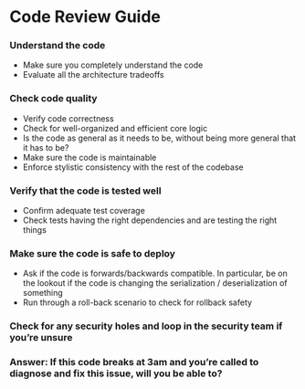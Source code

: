 # Code Review Guide

### Understand the code
- Make sure you completely understand the code
- Evaluate all the architecture tradeoffs
### Check code quality
- Verify code correctness
- Check for well-organized and efficient core logic
- Is the code as general as it needs to be, without being more general that it has to be?
- Make sure the code is maintainable
- Enforce stylistic consistency with the rest of the codebase
### Verify that the code is tested well
- Confirm adequate test coverage
- Check tests having the right dependencies and are testing the right things
### Make sure the code is safe to deploy
- Ask if the code is forwards/backwards compatible. In particular, be on the lookout if the code is changing the serialization / deserialization of something
- Run through a roll-back scenario to check for rollback safety
### Check for any security holes and loop in the security team if you’re unsure
### Answer: If this code breaks at 3am and you’re called to diagnose and fix this issue, will you be able to?